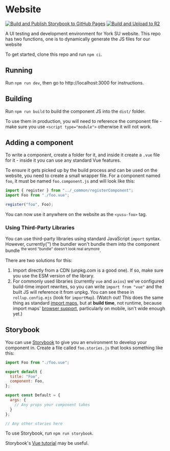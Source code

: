 # Website 
[![Build and Publish Storybook to GitHub Pages](https://github.com/YUSU-Dev/Vue-3-Components/actions/workflows/deploy-gh-pages.yml/badge.svg)](https://github.com/YUSU-Dev/Vue-3-Components/actions/workflows/deploy-gh-pages.yml) [![Build and Upload to R2](https://github.com/YUSU-Dev/Vue-3-Components/actions/workflows/build.yml/badge.svg)](https://github.com/YUSU-Dev/Vue-3-Components/actions/workflows/build.yml)

A UI testing and development environment for York SU website. This repo has two functions, one is to dynamically generate the JS files for our website

To get started, clone this repo and run `npm ci`.

## Running

Run `npm run dev`, then go to http://localhost:3000 for instructions.

## Building

Run `npm run build` to build the component JS into the `dist/` folder.

To use them in production, you will need to reference the component file - make sure you use `<script type="module">` otherwise it will not work.

## Adding a component

To write a component, create a folder for it, and inside it create a `.vue` file for it - inside it you can use any standard Vue features.

To ensure it gets picked up by the build process and can be used on the website, you need to create a small wrapper file.
For a component named `foo`, it must be named `foo.component.js` and will look like this:

```js
import { register } from "../_common/registerComponent";
import Foo from "./foo.vue";

register("foo", Foo);
```

You can now use it anywhere on the website as the `<yusu-foo>` tag.

### Using Third-Party Libraries

You can use third-party libraries using standard JavaScript `import` syntax.
However, currently(™) the bundler won't bundle them into the component bundle <sup>the word "bundle" doesn't look real anymore</sup>.

There are two solutions for this:
1. Import directly from a CDN (unpkg.com is a good one). If so, make sure you use the ESM version of the library.
2. For commonly used libraries (currently `vue` and `axios`) we've configured build-time import rewrites, so you can write `import from "vue"` and the built JS will reference it from unpkg. You can see these in `rollup.config.mjs` (look for `importMap`).
    (Watch out! This does the same thing as standard [import maps](https://developer.mozilla.org/en-US/docs/Web/HTML/Element/script/type/importmap), but at **build time**, not runtime, because import maps' [browser support](https://caniuse.com/import-maps), particularly on mobile, isn't wide enough yet.)

## Storybook

You can use [Storybook](https://storybook.js.org/) to give you an environment to develop your component in.
Create a file called `foo.stories.js` that looks something like this:

```js
import Foo from "./foo.vue";

export default {
  title: "Foo",
  component: Foo,
};

export const Default = {
  args: {
    // Any props your component takes
  }
};

// Any other stories here
```

To use Storybook, run `npm run storybook`.

Storybook's [Vue tutorial](https://storybook.js.org/tutorials/intro-to-storybook/vue/en/get-started/) may be useful.

